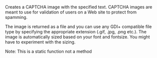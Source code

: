 ﻿Creates a CAPTCHA image with the specified text. CAPTCHA images are meant to use for validation of users on a Web site to protect from spamming.

The image is returned as a file and you can use any GDI+ compatible file type by specifying the appropriate extension (.gif, .jpg, .png etc.). The image is automatically sized based on your font and fontsize. You might have to experiment with the sizing.

Note: This is a static function not a method